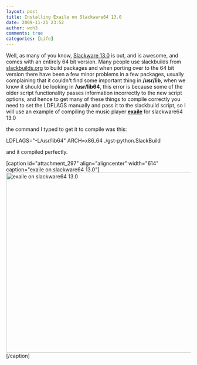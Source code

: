 ```yaml
---
layout: post
title: Installing Exaile on Slackware64 13.0
date: 2009-11-21 23:52
author: woh3
comments: true
categories: [Life]
---
```

Well, as many of you know, <a href="http://www.slackware.com/">Slackware 13.0</a> is out, and is awesome, and comes with an entirely 64 bit version. Many people use slackbuilds from <a href="http://www.slackbuilds.org/">slackbuilds.org</a> to build packages and when porting over to the 64 bit version there have been a few minor problems in a few packages, usually complaining that it couldn't find some important thing in <strong>/usr/lib</strong>, when we know it should be looking in <strong>/usr/lib64</strong>, this error is because some of the older script functionality passes information incorrectly to the new script options, and hence to get many of these things to compile correctly you need to set the LDFLAGS manually and pass it to the slackbuild script, so I will use an example of compiling the music player <strong><a href="http://www.exaile.org/">exaile</a> </strong>for slackware64 13.0

the command I typed to get it to compile was this:

LDFLAGS="-L/usr/lib64" ARCH=x86_64 ./gst-python.SlackBuild

and it compiled perfectly.

[caption id="attachment_297" align="aligncenter" width="614" caption="exaile on slackware64 13.0"]<img class="size-large wp-image-297 " title="exaile" src="http://www.woh3.com/wp-content/uploads/2009/11/exaile-1024x819.png" alt="exaile on slackware64 13.0" width="614" height="491" />[/caption]
